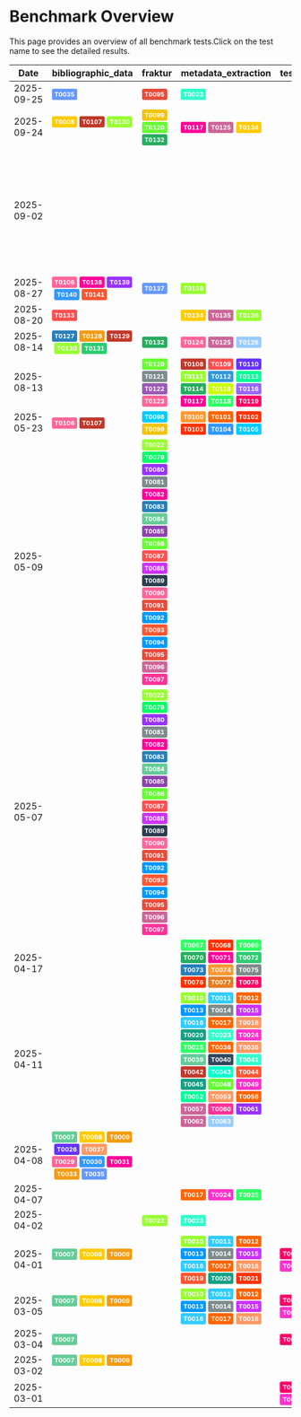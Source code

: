 # Benchmark Overview

This page provides an overview of all benchmark tests.Click on the test name to see the detailed results.

<script src="https://code.jquery.com/jquery-3.6.0.min.js"></script>
<link rel="stylesheet" href="https://cdn.datatables.net/1.13.6/css/jquery.dataTables.min.css">
<script src="https://cdn.datatables.net/1.13.6/js/jquery.dataTables.min.js"></script><style>
    /* Square styles */
    .test-rectangle {
        display: inline-flex;
        height: 20px;
        border-radius: 3px;
        text-align: center;
        align-items: center;
        justify-content: center;
        font-size: 12px;
        font-weight: regular;
        color: white;
        padding: 0 5px;
        white-space: nowrap;
        overflow: hidden;
        text-overflow: ellipsis;
    }
    .test-square {
        display: inline-flex;
        width: 45px;
        height: 20px;
        border-radius: 3px;
        text-align: center;
        align-items: center;
        justify-content: center;
        font-size: 11px;
        font-weight: bold;
        color: white;
    }
    /* Inner table styles */
    .inner-table {
        width: 100%;
        border-collapse: collapse;
        margin: 0;
        padding: 0;
    }
    .inner-table th, .inner-table td {
        padding: 4px;
        text-align: left;
        border-bottom: 1px solid #ddd;
    }
    .inner-table th {
        background-color: #f2f2f2;
        font-weight: bold;
    }
    
    /* Sortable table styles */
    .sortable-table th[onclick] {
        cursor: pointer;
        user-select: none;
        transition: background-color 0.2s;
    }
    .sortable-table th[onclick]:hover {
        background-color: #e8e8e8;
    }
    
    /* Rules column styles */
    .inner-table td:nth-child(6) {
        max-width: 200px;
        word-wrap: break-word;
        overflow-wrap: break-word;
    }
    
    /* Radar chart container styles */
    #performanceRadar {
        border: 1px solid #ddd;
        border-radius: 8px;
        background-color: #fafafa;
    }
</style>
<table id="data-table" class="display">
  <thead><tr>
    <th>Date</th>
    <th>bibliographic_data</th>
    <th>fraktur</th>
    <th>metadata_extraction</th>
    <th>test_benchmark</th>
    <th>test_benchmark2</th>
    <th>zettelkatalog</th>

  </tr></thead>
  <tbody>
<tr>
    <td>2025-09-25</td>
    <td><a href='/humanities_data_benchmark/archive/2025-09-25/T0035'><span class='test-square' style='background-color: #6699ff;'>T0035</span></a>&nbsp;</td>
    <td><a href='/humanities_data_benchmark/archive/2025-09-25/T0095'><span class='test-square' style='background-color: #e74c3c;'>T0095</span></a>&nbsp;</td>
    <td><a href='/humanities_data_benchmark/archive/2025-09-25/T0023'><span class='test-square' style='background-color: #33ffcc;'>T0023</span></a>&nbsp;</td>
    <td></td>
    <td></td>
    <td><a href='/humanities_data_benchmark/archive/2025-09-25/T0159'><span class='test-square' style='background-color: #ff99cc;'>T0159</span></a>&nbsp;</td>
</tr>
<tr>
    <td>2025-09-24</td>
    <td><a href='/humanities_data_benchmark/archive/2025-09-24/T0008'><span class='test-square' style='background-color: #ffcc00;'>T0008</span></a>&nbsp;<a href='/humanities_data_benchmark/archive/2025-09-24/T0107'><span class='test-square' style='background-color: #c0392b;'>T0107</span></a>&nbsp;<a href='/humanities_data_benchmark/archive/2025-09-24/T0130'><span class='test-square' style='background-color: #99ff33;'>T0130</span></a>&nbsp;</td>
    <td><a href='/humanities_data_benchmark/archive/2025-09-24/T0099'><span class='test-square' style='background-color: #f1c40f;'>T0099</span></a>&nbsp;<a href='/humanities_data_benchmark/archive/2025-09-24/T0120'><span class='test-square' style='background-color: #66ff33;'>T0120</span></a>&nbsp;<a href='/humanities_data_benchmark/archive/2025-09-24/T0132'><span class='test-square' style='background-color: #27ae60;'>T0132</span></a>&nbsp;</td>
    <td><a href='/humanities_data_benchmark/archive/2025-09-24/T0117'><span class='test-square' style='background-color: #ff0099;'>T0117</span></a>&nbsp;<a href='/humanities_data_benchmark/archive/2025-09-24/T0125'><span class='test-square' style='background-color: #cc6699;'>T0125</span></a>&nbsp;<a href='/humanities_data_benchmark/archive/2025-09-24/T0134'><span class='test-square' style='background-color: #ffcc00;'>T0134</span></a>&nbsp;</td>
    <td></td>
    <td></td>
    <td><a href='/humanities_data_benchmark/archive/2025-09-24/T0145'><span class='test-square' style='background-color: #00ccff;'>T0145</span></a>&nbsp;<a href='/humanities_data_benchmark/archive/2025-09-24/T0151'><span class='test-square' style='background-color: #ffcc00;'>T0151</span></a>&nbsp;<a href='/humanities_data_benchmark/archive/2025-09-24/T0162'><span class='test-square' style='background-color: #66ff33;'>T0162</span></a>&nbsp;</td>
</tr>
<tr>
    <td>2025-09-02</td>
    <td></td>
    <td></td>
    <td></td>
    <td></td>
    <td></td>
    <td><a href='/humanities_data_benchmark/archive/2025-09-02/T0066'><span class='test-square' style='background-color: #00ff99;'>T0066</span></a>&nbsp;<a href='/humanities_data_benchmark/archive/2025-09-02/T0143'><span class='test-square' style='background-color: #66ffff;'>T0143</span></a>&nbsp;<a href='/humanities_data_benchmark/archive/2025-09-02/T0144'><span class='test-square' style='background-color: #ff5733;'>T0144</span></a>&nbsp;<a href='/humanities_data_benchmark/archive/2025-09-02/T0145'><span class='test-square' style='background-color: #00ccff;'>T0145</span></a>&nbsp;<a href='/humanities_data_benchmark/archive/2025-09-02/T0146'><span class='test-square' style='background-color: #6699ff;'>T0146</span></a>&nbsp;<a href='/humanities_data_benchmark/archive/2025-09-02/T0147'><span class='test-square' style='background-color: #c0392b;'>T0147</span></a>&nbsp;<a href='/humanities_data_benchmark/archive/2025-09-02/T0148'><span class='test-square' style='background-color: #3498db;'>T0148</span></a>&nbsp;<a href='/humanities_data_benchmark/archive/2025-09-02/T0151'><span class='test-square' style='background-color: #ffcc00;'>T0151</span></a>&nbsp;<a href='/humanities_data_benchmark/archive/2025-09-02/T0152'><span class='test-square' style='background-color: #0099ff;'>T0152</span></a>&nbsp;<a href='/humanities_data_benchmark/archive/2025-09-02/T0155'><span class='test-square' style='background-color: #ff5733;'>T0155</span></a>&nbsp;<a href='/humanities_data_benchmark/archive/2025-09-02/T0159'><span class='test-square' style='background-color: #ff99cc;'>T0159</span></a>&nbsp;<a href='/humanities_data_benchmark/archive/2025-09-02/T0160'><span class='test-square' style='background-color: #2c3e50;'>T0160</span></a>&nbsp;<a href='/humanities_data_benchmark/archive/2025-09-02/T0161'><span class='test-square' style='background-color: #d35400;'>T0161</span></a>&nbsp;<a href='/humanities_data_benchmark/archive/2025-09-02/T0162'><span class='test-square' style='background-color: #66ff33;'>T0162</span></a>&nbsp;<a href='/humanities_data_benchmark/archive/2025-09-02/T0164'><span class='test-square' style='background-color: #ff0066;'>T0164</span></a>&nbsp;<a href='/humanities_data_benchmark/archive/2025-09-02/T0165'><span class='test-square' style='background-color: #ccff00;'>T0165</span></a>&nbsp;<a href='/humanities_data_benchmark/archive/2025-09-02/T0166'><span class='test-square' style='background-color: #9966ff;'>T0166</span></a>&nbsp;<a href='/humanities_data_benchmark/archive/2025-09-02/T0167'><span class='test-square' style='background-color: #ff5733;'>T0167</span></a>&nbsp;<a href='/humanities_data_benchmark/archive/2025-09-02/T0168'><span class='test-square' style='background-color: #ff0066;'>T0168</span></a>&nbsp;</td>
</tr>
<tr>
    <td>2025-08-27</td>
    <td><a href='/humanities_data_benchmark/archive/2025-08-27/T0106'><span class='test-square' style='background-color: #ff6699;'>T0106</span></a>&nbsp;<a href='/humanities_data_benchmark/archive/2025-08-27/T0138'><span class='test-square' style='background-color: #ff0099;'>T0138</span></a>&nbsp;<a href='/humanities_data_benchmark/archive/2025-08-27/T0139'><span class='test-square' style='background-color: #9933ff;'>T0139</span></a>&nbsp;<a href='/humanities_data_benchmark/archive/2025-08-27/T0140'><span class='test-square' style='background-color: #3399ff;'>T0140</span></a>&nbsp;<a href='/humanities_data_benchmark/archive/2025-08-27/T0141'><span class='test-square' style='background-color: #ff5733;'>T0141</span></a>&nbsp;</td>
    <td><a href='/humanities_data_benchmark/archive/2025-08-27/T0137'><span class='test-square' style='background-color: #6699ff;'>T0137</span></a>&nbsp;</td>
    <td><a href='/humanities_data_benchmark/archive/2025-08-27/T0136'><span class='test-square' style='background-color: #99ff33;'>T0136</span></a>&nbsp;</td>
    <td></td>
    <td></td>
    <td></td>
</tr>
<tr>
    <td>2025-08-20</td>
    <td><a href='/humanities_data_benchmark/archive/2025-08-20/T0133'><span class='test-square' style='background-color: #ff5050;'>T0133</span></a>&nbsp;</td>
    <td></td>
    <td><a href='/humanities_data_benchmark/archive/2025-08-20/T0134'><span class='test-square' style='background-color: #ffcc00;'>T0134</span></a>&nbsp;<a href='/humanities_data_benchmark/archive/2025-08-20/T0135'><span class='test-square' style='background-color: #cc6699;'>T0135</span></a>&nbsp;<a href='/humanities_data_benchmark/archive/2025-08-20/T0136'><span class='test-square' style='background-color: #99ff33;'>T0136</span></a>&nbsp;</td>
    <td></td>
    <td></td>
    <td></td>
</tr>
<tr>
    <td>2025-08-14</td>
    <td><a href='/humanities_data_benchmark/archive/2025-08-14/T0127'><span class='test-square' style='background-color: #2980b9;'>T0127</span></a>&nbsp;<a href='/humanities_data_benchmark/archive/2025-08-14/T0128'><span class='test-square' style='background-color: #f39c12;'>T0128</span></a>&nbsp;<a href='/humanities_data_benchmark/archive/2025-08-14/T0129'><span class='test-square' style='background-color: #c0392b;'>T0129</span></a>&nbsp;<a href='/humanities_data_benchmark/archive/2025-08-14/T0130'><span class='test-square' style='background-color: #99ff33;'>T0130</span></a>&nbsp;<a href='/humanities_data_benchmark/archive/2025-08-14/T0131'><span class='test-square' style='background-color: #2ecc71;'>T0131</span></a>&nbsp;</td>
    <td><a href='/humanities_data_benchmark/archive/2025-08-14/T0132'><span class='test-square' style='background-color: #27ae60;'>T0132</span></a>&nbsp;</td>
    <td><a href='/humanities_data_benchmark/archive/2025-08-14/T0124'><span class='test-square' style='background-color: #ff6699;'>T0124</span></a>&nbsp;<a href='/humanities_data_benchmark/archive/2025-08-14/T0125'><span class='test-square' style='background-color: #cc6699;'>T0125</span></a>&nbsp;<a href='/humanities_data_benchmark/archive/2025-08-14/T0126'><span class='test-square' style='background-color: #99ccff;'>T0126</span></a>&nbsp;</td>
    <td></td>
    <td></td>
    <td></td>
</tr>
<tr>
    <td>2025-08-13</td>
    <td></td>
    <td><a href='/humanities_data_benchmark/archive/2025-08-13/T0120'><span class='test-square' style='background-color: #66ff33;'>T0120</span></a>&nbsp;<a href='/humanities_data_benchmark/archive/2025-08-13/T0121'><span class='test-square' style='background-color: #7f8c8d;'>T0121</span></a>&nbsp;<a href='/humanities_data_benchmark/archive/2025-08-13/T0122'><span class='test-square' style='background-color: #9b59b6;'>T0122</span></a>&nbsp;<a href='/humanities_data_benchmark/archive/2025-08-13/T0123'><span class='test-square' style='background-color: #ff6699;'>T0123</span></a>&nbsp;</td>
    <td><a href='/humanities_data_benchmark/archive/2025-08-13/T0108'><span class='test-square' style='background-color: #c0392b;'>T0108</span></a>&nbsp;<a href='/humanities_data_benchmark/archive/2025-08-13/T0109'><span class='test-square' style='background-color: #ff5050;'>T0109</span></a>&nbsp;<a href='/humanities_data_benchmark/archive/2025-08-13/T0110'><span class='test-square' style='background-color: #6633ff;'>T0110</span></a>&nbsp;<a href='/humanities_data_benchmark/archive/2025-08-13/T0111'><span class='test-square' style='background-color: #99ff33;'>T0111</span></a>&nbsp;<a href='/humanities_data_benchmark/archive/2025-08-13/T0112'><span class='test-square' style='background-color: #3498db;'>T0112</span></a>&nbsp;<a href='/humanities_data_benchmark/archive/2025-08-13/T0113'><span class='test-square' style='background-color: #00ff99;'>T0113</span></a>&nbsp;<a href='/humanities_data_benchmark/archive/2025-08-13/T0114'><span class='test-square' style='background-color: #27ae60;'>T0114</span></a>&nbsp;<a href='/humanities_data_benchmark/archive/2025-08-13/T0115'><span class='test-square' style='background-color: #ccff00;'>T0115</span></a>&nbsp;<a href='/humanities_data_benchmark/archive/2025-08-13/T0116'><span class='test-square' style='background-color: #9966ff;'>T0116</span></a>&nbsp;<a href='/humanities_data_benchmark/archive/2025-08-13/T0117'><span class='test-square' style='background-color: #ff0099;'>T0117</span></a>&nbsp;<a href='/humanities_data_benchmark/archive/2025-08-13/T0118'><span class='test-square' style='background-color: #33ff66;'>T0118</span></a>&nbsp;<a href='/humanities_data_benchmark/archive/2025-08-13/T0119'><span class='test-square' style='background-color: #ff0066;'>T0119</span></a>&nbsp;</td>
    <td></td>
    <td></td>
    <td></td>
</tr>
<tr>
    <td>2025-05-23</td>
    <td><a href='/humanities_data_benchmark/archive/2025-05-23/T0106'><span class='test-square' style='background-color: #ff6699;'>T0106</span></a>&nbsp;<a href='/humanities_data_benchmark/archive/2025-05-23/T0107'><span class='test-square' style='background-color: #c0392b;'>T0107</span></a>&nbsp;</td>
    <td><a href='/humanities_data_benchmark/archive/2025-05-23/T0098'><span class='test-square' style='background-color: #00ccff;'>T0098</span></a>&nbsp;<a href='/humanities_data_benchmark/archive/2025-05-23/T0099'><span class='test-square' style='background-color: #f1c40f;'>T0099</span></a>&nbsp;</td>
    <td><a href='/humanities_data_benchmark/archive/2025-05-23/T0100'><span class='test-square' style='background-color: #ff9933;'>T0100</span></a>&nbsp;<a href='/humanities_data_benchmark/archive/2025-05-23/T0101'><span class='test-square' style='background-color: #ff6600;'>T0101</span></a>&nbsp;<a href='/humanities_data_benchmark/archive/2025-05-23/T0102'><span class='test-square' style='background-color: #ff3300;'>T0102</span></a>&nbsp;<a href='/humanities_data_benchmark/archive/2025-05-23/T0103'><span class='test-square' style='background-color: #ff3300;'>T0103</span></a>&nbsp;<a href='/humanities_data_benchmark/archive/2025-05-23/T0104'><span class='test-square' style='background-color: #3399ff;'>T0104</span></a>&nbsp;<a href='/humanities_data_benchmark/archive/2025-05-23/T0105'><span class='test-square' style='background-color: #00ccff;'>T0105</span></a>&nbsp;</td>
    <td></td>
    <td></td>
    <td></td>
</tr>
<tr>
    <td>2025-05-09</td>
    <td></td>
    <td><a href='/humanities_data_benchmark/archive/2025-05-09/T0022'><span class='test-square' style='background-color: #99ff33;'>T0022</span></a>&nbsp;<a href='/humanities_data_benchmark/archive/2025-05-09/T0079'><span class='test-square' style='background-color: #00ff66;'>T0079</span></a>&nbsp;<a href='/humanities_data_benchmark/archive/2025-05-09/T0080'><span class='test-square' style='background-color: #9933ff;'>T0080</span></a>&nbsp;<a href='/humanities_data_benchmark/archive/2025-05-09/T0081'><span class='test-square' style='background-color: #7f8c8d;'>T0081</span></a>&nbsp;<a href='/humanities_data_benchmark/archive/2025-05-09/T0082'><span class='test-square' style='background-color: #ff0099;'>T0082</span></a>&nbsp;<a href='/humanities_data_benchmark/archive/2025-05-09/T0083'><span class='test-square' style='background-color: #2980b9;'>T0083</span></a>&nbsp;<a href='/humanities_data_benchmark/archive/2025-05-09/T0084'><span class='test-square' style='background-color: #66cc99;'>T0084</span></a>&nbsp;<a href='/humanities_data_benchmark/archive/2025-05-09/T0085'><span class='test-square' style='background-color: #8e44ad;'>T0085</span></a>&nbsp;<a href='/humanities_data_benchmark/archive/2025-05-09/T0086'><span class='test-square' style='background-color: #66ff33;'>T0086</span></a>&nbsp;<a href='/humanities_data_benchmark/archive/2025-05-09/T0087'><span class='test-square' style='background-color: #ff5050;'>T0087</span></a>&nbsp;<a href='/humanities_data_benchmark/archive/2025-05-09/T0088'><span class='test-square' style='background-color: #cc33ff;'>T0088</span></a>&nbsp;<a href='/humanities_data_benchmark/archive/2025-05-09/T0089'><span class='test-square' style='background-color: #2c3e50;'>T0089</span></a>&nbsp;<a href='/humanities_data_benchmark/archive/2025-05-09/T0090'><span class='test-square' style='background-color: #ff6699;'>T0090</span></a>&nbsp;<a href='/humanities_data_benchmark/archive/2025-05-09/T0091'><span class='test-square' style='background-color: #e74c3c;'>T0091</span></a>&nbsp;<a href='/humanities_data_benchmark/archive/2025-05-09/T0092'><span class='test-square' style='background-color: #0099ff;'>T0092</span></a>&nbsp;<a href='/humanities_data_benchmark/archive/2025-05-09/T0093'><span class='test-square' style='background-color: #ff5733;'>T0093</span></a>&nbsp;<a href='/humanities_data_benchmark/archive/2025-05-09/T0094'><span class='test-square' style='background-color: #0099ff;'>T0094</span></a>&nbsp;<a href='/humanities_data_benchmark/archive/2025-05-09/T0095'><span class='test-square' style='background-color: #e74c3c;'>T0095</span></a>&nbsp;<a href='/humanities_data_benchmark/archive/2025-05-09/T0096'><span class='test-square' style='background-color: #cc6699;'>T0096</span></a>&nbsp;<a href='/humanities_data_benchmark/archive/2025-05-09/T0097'><span class='test-square' style='background-color: #ff3399;'>T0097</span></a>&nbsp;</td>
    <td></td>
    <td></td>
    <td></td>
    <td></td>
</tr>
<tr>
    <td>2025-05-07</td>
    <td></td>
    <td><a href='/humanities_data_benchmark/archive/2025-05-07/T0022'><span class='test-square' style='background-color: #99ff33;'>T0022</span></a>&nbsp;<a href='/humanities_data_benchmark/archive/2025-05-07/T0079'><span class='test-square' style='background-color: #00ff66;'>T0079</span></a>&nbsp;<a href='/humanities_data_benchmark/archive/2025-05-07/T0080'><span class='test-square' style='background-color: #9933ff;'>T0080</span></a>&nbsp;<a href='/humanities_data_benchmark/archive/2025-05-07/T0081'><span class='test-square' style='background-color: #7f8c8d;'>T0081</span></a>&nbsp;<a href='/humanities_data_benchmark/archive/2025-05-07/T0082'><span class='test-square' style='background-color: #ff0099;'>T0082</span></a>&nbsp;<a href='/humanities_data_benchmark/archive/2025-05-07/T0083'><span class='test-square' style='background-color: #2980b9;'>T0083</span></a>&nbsp;<a href='/humanities_data_benchmark/archive/2025-05-07/T0084'><span class='test-square' style='background-color: #66cc99;'>T0084</span></a>&nbsp;<a href='/humanities_data_benchmark/archive/2025-05-07/T0085'><span class='test-square' style='background-color: #8e44ad;'>T0085</span></a>&nbsp;<a href='/humanities_data_benchmark/archive/2025-05-07/T0086'><span class='test-square' style='background-color: #66ff33;'>T0086</span></a>&nbsp;<a href='/humanities_data_benchmark/archive/2025-05-07/T0087'><span class='test-square' style='background-color: #ff5050;'>T0087</span></a>&nbsp;<a href='/humanities_data_benchmark/archive/2025-05-07/T0088'><span class='test-square' style='background-color: #cc33ff;'>T0088</span></a>&nbsp;<a href='/humanities_data_benchmark/archive/2025-05-07/T0089'><span class='test-square' style='background-color: #2c3e50;'>T0089</span></a>&nbsp;<a href='/humanities_data_benchmark/archive/2025-05-07/T0090'><span class='test-square' style='background-color: #ff6699;'>T0090</span></a>&nbsp;<a href='/humanities_data_benchmark/archive/2025-05-07/T0091'><span class='test-square' style='background-color: #e74c3c;'>T0091</span></a>&nbsp;<a href='/humanities_data_benchmark/archive/2025-05-07/T0092'><span class='test-square' style='background-color: #0099ff;'>T0092</span></a>&nbsp;<a href='/humanities_data_benchmark/archive/2025-05-07/T0093'><span class='test-square' style='background-color: #ff5733;'>T0093</span></a>&nbsp;<a href='/humanities_data_benchmark/archive/2025-05-07/T0094'><span class='test-square' style='background-color: #0099ff;'>T0094</span></a>&nbsp;<a href='/humanities_data_benchmark/archive/2025-05-07/T0095'><span class='test-square' style='background-color: #e74c3c;'>T0095</span></a>&nbsp;<a href='/humanities_data_benchmark/archive/2025-05-07/T0096'><span class='test-square' style='background-color: #cc6699;'>T0096</span></a>&nbsp;<a href='/humanities_data_benchmark/archive/2025-05-07/T0097'><span class='test-square' style='background-color: #ff3399;'>T0097</span></a>&nbsp;</td>
    <td></td>
    <td></td>
    <td></td>
    <td></td>
</tr>
<tr>
    <td>2025-04-17</td>
    <td></td>
    <td></td>
    <td><a href='/humanities_data_benchmark/archive/2025-04-17/T0067'><span class='test-square' style='background-color: #33ff66;'>T0067</span></a>&nbsp;<a href='/humanities_data_benchmark/archive/2025-04-17/T0068'><span class='test-square' style='background-color: #ff3300;'>T0068</span></a>&nbsp;<a href='/humanities_data_benchmark/archive/2025-04-17/T0069'><span class='test-square' style='background-color: #33ff66;'>T0069</span></a>&nbsp;<a href='/humanities_data_benchmark/archive/2025-04-17/T0070'><span class='test-square' style='background-color: #27ae60;'>T0070</span></a>&nbsp;<a href='/humanities_data_benchmark/archive/2025-04-17/T0071'><span class='test-square' style='background-color: #ff0099;'>T0071</span></a>&nbsp;<a href='/humanities_data_benchmark/archive/2025-04-17/T0072'><span class='test-square' style='background-color: #2ecc71;'>T0072</span></a>&nbsp;<a href='/humanities_data_benchmark/archive/2025-04-17/T0073'><span class='test-square' style='background-color: #2980b9;'>T0073</span></a>&nbsp;<a href='/humanities_data_benchmark/archive/2025-04-17/T0074'><span class='test-square' style='background-color: #ff9933;'>T0074</span></a>&nbsp;<a href='/humanities_data_benchmark/archive/2025-04-17/T0075'><span class='test-square' style='background-color: #7f8c8d;'>T0075</span></a>&nbsp;<a href='/humanities_data_benchmark/archive/2025-04-17/T0076'><span class='test-square' style='background-color: #ff3300;'>T0076</span></a>&nbsp;<a href='/humanities_data_benchmark/archive/2025-04-17/T0077'><span class='test-square' style='background-color: #e67e22;'>T0077</span></a>&nbsp;<a href='/humanities_data_benchmark/archive/2025-04-17/T0078'><span class='test-square' style='background-color: #ff0066;'>T0078</span></a>&nbsp;</td>
    <td></td>
    <td></td>
    <td></td>
</tr>
<tr>
    <td>2025-04-11</td>
    <td></td>
    <td></td>
    <td><a href='/humanities_data_benchmark/archive/2025-04-11/T0010'><span class='test-square' style='background-color: #99ff33;'>T0010</span></a>&nbsp;<a href='/humanities_data_benchmark/archive/2025-04-11/T0011'><span class='test-square' style='background-color: #33ccff;'>T0011</span></a>&nbsp;<a href='/humanities_data_benchmark/archive/2025-04-11/T0012'><span class='test-square' style='background-color: #ff6600;'>T0012</span></a>&nbsp;<a href='/humanities_data_benchmark/archive/2025-04-11/T0013'><span class='test-square' style='background-color: #0099ff;'>T0013</span></a>&nbsp;<a href='/humanities_data_benchmark/archive/2025-04-11/T0014'><span class='test-square' style='background-color: #7f8c8d;'>T0014</span></a>&nbsp;<a href='/humanities_data_benchmark/archive/2025-04-11/T0015'><span class='test-square' style='background-color: #cc33ff;'>T0015</span></a>&nbsp;<a href='/humanities_data_benchmark/archive/2025-04-11/T0016'><span class='test-square' style='background-color: #33ccff;'>T0016</span></a>&nbsp;<a href='/humanities_data_benchmark/archive/2025-04-11/T0017'><span class='test-square' style='background-color: #ff6600;'>T0017</span></a>&nbsp;<a href='/humanities_data_benchmark/archive/2025-04-11/T0018'><span class='test-square' style='background-color: #ff9966;'>T0018</span></a>&nbsp;<a href='/humanities_data_benchmark/archive/2025-04-11/T0020'><span class='test-square' style='background-color: #16a085;'>T0020</span></a>&nbsp;<a href='/humanities_data_benchmark/archive/2025-04-11/T0023'><span class='test-square' style='background-color: #33ffcc;'>T0023</span></a>&nbsp;<a href='/humanities_data_benchmark/archive/2025-04-11/T0024'><span class='test-square' style='background-color: #ff33cc;'>T0024</span></a>&nbsp;<a href='/humanities_data_benchmark/archive/2025-04-11/T0025'><span class='test-square' style='background-color: #33ff66;'>T0025</span></a>&nbsp;<a href='/humanities_data_benchmark/archive/2025-04-11/T0036'><span class='test-square' style='background-color: #ff6600;'>T0036</span></a>&nbsp;<a href='/humanities_data_benchmark/archive/2025-04-11/T0038'><span class='test-square' style='background-color: #ff9966;'>T0038</span></a>&nbsp;<a href='/humanities_data_benchmark/archive/2025-04-11/T0039'><span class='test-square' style='background-color: #66cc99;'>T0039</span></a>&nbsp;<a href='/humanities_data_benchmark/archive/2025-04-11/T0040'><span class='test-square' style='background-color: #34495e;'>T0040</span></a>&nbsp;<a href='/humanities_data_benchmark/archive/2025-04-11/T0041'><span class='test-square' style='background-color: #33ffcc;'>T0041</span></a>&nbsp;<a href='/humanities_data_benchmark/archive/2025-04-11/T0042'><span class='test-square' style='background-color: #c0392b;'>T0042</span></a>&nbsp;<a href='/humanities_data_benchmark/archive/2025-04-11/T0043'><span class='test-square' style='background-color: #00ffcc;'>T0043</span></a>&nbsp;<a href='/humanities_data_benchmark/archive/2025-04-11/T0044'><span class='test-square' style='background-color: #ff5733;'>T0044</span></a>&nbsp;<a href='/humanities_data_benchmark/archive/2025-04-11/T0045'><span class='test-square' style='background-color: #16a085;'>T0045</span></a>&nbsp;<a href='/humanities_data_benchmark/archive/2025-04-11/T0048'><span class='test-square' style='background-color: #66ff33;'>T0048</span></a>&nbsp;<a href='/humanities_data_benchmark/archive/2025-04-11/T0049'><span class='test-square' style='background-color: #ff33cc;'>T0049</span></a>&nbsp;<a href='/humanities_data_benchmark/archive/2025-04-11/T0052'><span class='test-square' style='background-color: #00ff99;'>T0052</span></a>&nbsp;<a href='/humanities_data_benchmark/archive/2025-04-11/T0053'><span class='test-square' style='background-color: #ff9966;'>T0053</span></a>&nbsp;<a href='/humanities_data_benchmark/archive/2025-04-11/T0056'><span class='test-square' style='background-color: #ff6600;'>T0056</span></a>&nbsp;<a href='/humanities_data_benchmark/archive/2025-04-11/T0057'><span class='test-square' style='background-color: #cc6699;'>T0057</span></a>&nbsp;<a href='/humanities_data_benchmark/archive/2025-04-11/T0060'><span class='test-square' style='background-color: #ff3399;'>T0060</span></a>&nbsp;<a href='/humanities_data_benchmark/archive/2025-04-11/T0061'><span class='test-square' style='background-color: #9933ff;'>T0061</span></a>&nbsp;<a href='/humanities_data_benchmark/archive/2025-04-11/T0062'><span class='test-square' style='background-color: #cc6699;'>T0062</span></a>&nbsp;<a href='/humanities_data_benchmark/archive/2025-04-11/T0063'><span class='test-square' style='background-color: #99ccff;'>T0063</span></a>&nbsp;</td>
    <td></td>
    <td></td>
    <td></td>
</tr>
<tr>
    <td>2025-04-08</td>
    <td><a href='/humanities_data_benchmark/archive/2025-04-08/T0007'><span class='test-square' style='background-color: #66cc99;'>T0007</span></a>&nbsp;<a href='/humanities_data_benchmark/archive/2025-04-08/T0008'><span class='test-square' style='background-color: #ffcc00;'>T0008</span></a>&nbsp;<a href='/humanities_data_benchmark/archive/2025-04-08/T0009'><span class='test-square' style='background-color: #f39c12;'>T0009</span></a>&nbsp;<a href='/humanities_data_benchmark/archive/2025-04-08/T0026'><span class='test-square' style='background-color: #6633ff;'>T0026</span></a>&nbsp;<a href='/humanities_data_benchmark/archive/2025-04-08/T0027'><span class='test-square' style='background-color: #ff9966;'>T0027</span></a>&nbsp;<a href='/humanities_data_benchmark/archive/2025-04-08/T0029'><span class='test-square' style='background-color: #ff6699;'>T0029</span></a>&nbsp;<a href='/humanities_data_benchmark/archive/2025-04-08/T0030'><span class='test-square' style='background-color: #3399ff;'>T0030</span></a>&nbsp;<a href='/humanities_data_benchmark/archive/2025-04-08/T0031'><span class='test-square' style='background-color: #ff0099;'>T0031</span></a>&nbsp;<a href='/humanities_data_benchmark/archive/2025-04-08/T0033'><span class='test-square' style='background-color: #f39c12;'>T0033</span></a>&nbsp;<a href='/humanities_data_benchmark/archive/2025-04-08/T0035'><span class='test-square' style='background-color: #6699ff;'>T0035</span></a>&nbsp;</td>
    <td></td>
    <td></td>
    <td></td>
    <td></td>
    <td></td>
</tr>
<tr>
    <td>2025-04-07</td>
    <td></td>
    <td></td>
    <td><a href='/humanities_data_benchmark/archive/2025-04-07/T0017'><span class='test-square' style='background-color: #ff6600;'>T0017</span></a>&nbsp;<a href='/humanities_data_benchmark/archive/2025-04-07/T0024'><span class='test-square' style='background-color: #ff33cc;'>T0024</span></a>&nbsp;<a href='/humanities_data_benchmark/archive/2025-04-07/T0025'><span class='test-square' style='background-color: #33ff66;'>T0025</span></a>&nbsp;</td>
    <td></td>
    <td></td>
    <td></td>
</tr>
<tr>
    <td>2025-04-02</td>
    <td></td>
    <td><a href='/humanities_data_benchmark/archive/2025-04-02/T0022'><span class='test-square' style='background-color: #99ff33;'>T0022</span></a>&nbsp;</td>
    <td><a href='/humanities_data_benchmark/archive/2025-04-02/T0023'><span class='test-square' style='background-color: #33ffcc;'>T0023</span></a>&nbsp;</td>
    <td></td>
    <td></td>
    <td></td>
</tr>
<tr>
    <td>2025-04-01</td>
    <td><a href='/humanities_data_benchmark/archive/2025-04-01/T0007'><span class='test-square' style='background-color: #66cc99;'>T0007</span></a>&nbsp;<a href='/humanities_data_benchmark/archive/2025-04-01/T0008'><span class='test-square' style='background-color: #ffcc00;'>T0008</span></a>&nbsp;<a href='/humanities_data_benchmark/archive/2025-04-01/T0009'><span class='test-square' style='background-color: #f39c12;'>T0009</span></a>&nbsp;</td>
    <td></td>
    <td><a href='/humanities_data_benchmark/archive/2025-04-01/T0010'><span class='test-square' style='background-color: #99ff33;'>T0010</span></a>&nbsp;<a href='/humanities_data_benchmark/archive/2025-04-01/T0011'><span class='test-square' style='background-color: #33ccff;'>T0011</span></a>&nbsp;<a href='/humanities_data_benchmark/archive/2025-04-01/T0012'><span class='test-square' style='background-color: #ff6600;'>T0012</span></a>&nbsp;<a href='/humanities_data_benchmark/archive/2025-04-01/T0013'><span class='test-square' style='background-color: #0099ff;'>T0013</span></a>&nbsp;<a href='/humanities_data_benchmark/archive/2025-04-01/T0014'><span class='test-square' style='background-color: #7f8c8d;'>T0014</span></a>&nbsp;<a href='/humanities_data_benchmark/archive/2025-04-01/T0015'><span class='test-square' style='background-color: #cc33ff;'>T0015</span></a>&nbsp;<a href='/humanities_data_benchmark/archive/2025-04-01/T0016'><span class='test-square' style='background-color: #33ccff;'>T0016</span></a>&nbsp;<a href='/humanities_data_benchmark/archive/2025-04-01/T0017'><span class='test-square' style='background-color: #ff6600;'>T0017</span></a>&nbsp;<a href='/humanities_data_benchmark/archive/2025-04-01/T0018'><span class='test-square' style='background-color: #ff9966;'>T0018</span></a>&nbsp;<a href='/humanities_data_benchmark/archive/2025-04-01/T0019'><span class='test-square' style='background-color: #ff5733;'>T0019</span></a>&nbsp;<a href='/humanities_data_benchmark/archive/2025-04-01/T0020'><span class='test-square' style='background-color: #16a085;'>T0020</span></a>&nbsp;<a href='/humanities_data_benchmark/archive/2025-04-01/T0021'><span class='test-square' style='background-color: #ff3300;'>T0021</span></a>&nbsp;</td>
    <td><a href='/humanities_data_benchmark/archive/2025-04-01/T0001'><span class='test-square' style='background-color: #ff0066;'>T0001</span></a>&nbsp;<a href='/humanities_data_benchmark/archive/2025-04-01/T0002'><span class='test-square' style='background-color: #ff3300;'>T0002</span></a>&nbsp;<a href='/humanities_data_benchmark/archive/2025-04-01/T0003'><span class='test-square' style='background-color: #ff33cc;'>T0003</span></a>&nbsp;</td>
    <td><a href='/humanities_data_benchmark/archive/2025-04-01/T0004'><span class='test-square' style='background-color: #c0392b;'>T0004</span></a>&nbsp;<a href='/humanities_data_benchmark/archive/2025-04-01/T0005'><span class='test-square' style='background-color: #27ae60;'>T0005</span></a>&nbsp;<a href='/humanities_data_benchmark/archive/2025-04-01/T0006'><span class='test-square' style='background-color: #f39c12;'>T0006</span></a>&nbsp;</td>
    <td></td>
</tr>
<tr>
    <td>2025-03-05</td>
    <td><a href='/humanities_data_benchmark/archive/2025-03-05/T0007'><span class='test-square' style='background-color: #66cc99;'>T0007</span></a>&nbsp;<a href='/humanities_data_benchmark/archive/2025-03-05/T0008'><span class='test-square' style='background-color: #ffcc00;'>T0008</span></a>&nbsp;<a href='/humanities_data_benchmark/archive/2025-03-05/T0009'><span class='test-square' style='background-color: #f39c12;'>T0009</span></a>&nbsp;</td>
    <td></td>
    <td><a href='/humanities_data_benchmark/archive/2025-03-05/T0010'><span class='test-square' style='background-color: #99ff33;'>T0010</span></a>&nbsp;<a href='/humanities_data_benchmark/archive/2025-03-05/T0011'><span class='test-square' style='background-color: #33ccff;'>T0011</span></a>&nbsp;<a href='/humanities_data_benchmark/archive/2025-03-05/T0012'><span class='test-square' style='background-color: #ff6600;'>T0012</span></a>&nbsp;<a href='/humanities_data_benchmark/archive/2025-03-05/T0013'><span class='test-square' style='background-color: #0099ff;'>T0013</span></a>&nbsp;<a href='/humanities_data_benchmark/archive/2025-03-05/T0014'><span class='test-square' style='background-color: #7f8c8d;'>T0014</span></a>&nbsp;<a href='/humanities_data_benchmark/archive/2025-03-05/T0015'><span class='test-square' style='background-color: #cc33ff;'>T0015</span></a>&nbsp;<a href='/humanities_data_benchmark/archive/2025-03-05/T0016'><span class='test-square' style='background-color: #33ccff;'>T0016</span></a>&nbsp;<a href='/humanities_data_benchmark/archive/2025-03-05/T0017'><span class='test-square' style='background-color: #ff6600;'>T0017</span></a>&nbsp;<a href='/humanities_data_benchmark/archive/2025-03-05/T0018'><span class='test-square' style='background-color: #ff9966;'>T0018</span></a>&nbsp;</td>
    <td><a href='/humanities_data_benchmark/archive/2025-03-05/T0001'><span class='test-square' style='background-color: #ff0066;'>T0001</span></a>&nbsp;<a href='/humanities_data_benchmark/archive/2025-03-05/T0002'><span class='test-square' style='background-color: #ff3300;'>T0002</span></a>&nbsp;<a href='/humanities_data_benchmark/archive/2025-03-05/T0003'><span class='test-square' style='background-color: #ff33cc;'>T0003</span></a>&nbsp;</td>
    <td><a href='/humanities_data_benchmark/archive/2025-03-05/T0004'><span class='test-square' style='background-color: #c0392b;'>T0004</span></a>&nbsp;<a href='/humanities_data_benchmark/archive/2025-03-05/T0005'><span class='test-square' style='background-color: #27ae60;'>T0005</span></a>&nbsp;<a href='/humanities_data_benchmark/archive/2025-03-05/T0006'><span class='test-square' style='background-color: #f39c12;'>T0006</span></a>&nbsp;</td>
    <td></td>
</tr>
<tr>
    <td>2025-03-04</td>
    <td><a href='/humanities_data_benchmark/archive/2025-03-04/T0007'><span class='test-square' style='background-color: #66cc99;'>T0007</span></a>&nbsp;</td>
    <td></td>
    <td></td>
    <td><a href='/humanities_data_benchmark/archive/2025-03-04/T0001'><span class='test-square' style='background-color: #ff0066;'>T0001</span></a>&nbsp;</td>
    <td></td>
    <td></td>
</tr>
<tr>
    <td>2025-03-02</td>
    <td><a href='/humanities_data_benchmark/archive/2025-03-02/T0007'><span class='test-square' style='background-color: #66cc99;'>T0007</span></a>&nbsp;<a href='/humanities_data_benchmark/archive/2025-03-02/T0008'><span class='test-square' style='background-color: #ffcc00;'>T0008</span></a>&nbsp;<a href='/humanities_data_benchmark/archive/2025-03-02/T0009'><span class='test-square' style='background-color: #f39c12;'>T0009</span></a>&nbsp;</td>
    <td></td>
    <td></td>
    <td></td>
    <td><a href='/humanities_data_benchmark/archive/2025-03-02/T0006'><span class='test-square' style='background-color: #f39c12;'>T0006</span></a>&nbsp;</td>
    <td></td>
</tr>
<tr>
    <td>2025-03-01</td>
    <td></td>
    <td></td>
    <td></td>
    <td><a href='/humanities_data_benchmark/archive/2025-03-01/T0001'><span class='test-square' style='background-color: #ff0066;'>T0001</span></a>&nbsp;<a href='/humanities_data_benchmark/archive/2025-03-01/T0002'><span class='test-square' style='background-color: #ff3300;'>T0002</span></a>&nbsp;<a href='/humanities_data_benchmark/archive/2025-03-01/T0003'><span class='test-square' style='background-color: #ff33cc;'>T0003</span></a>&nbsp;</td>
    <td><a href='/humanities_data_benchmark/archive/2025-03-01/T0004'><span class='test-square' style='background-color: #c0392b;'>T0004</span></a>&nbsp;<a href='/humanities_data_benchmark/archive/2025-03-01/T0005'><span class='test-square' style='background-color: #27ae60;'>T0005</span></a>&nbsp;</td>
    <td></td>
</tr>

  </tbody>
</table>

<script>
  $(document).ready(function() {
    $('#data-table').DataTable({
      "paging": true,
      "searching": true,
      "ordering": true,
      "info": true,
      "lengthMenu": [[10, 20, -1], [10, 20, "All"]],
    });
  });
</script>
